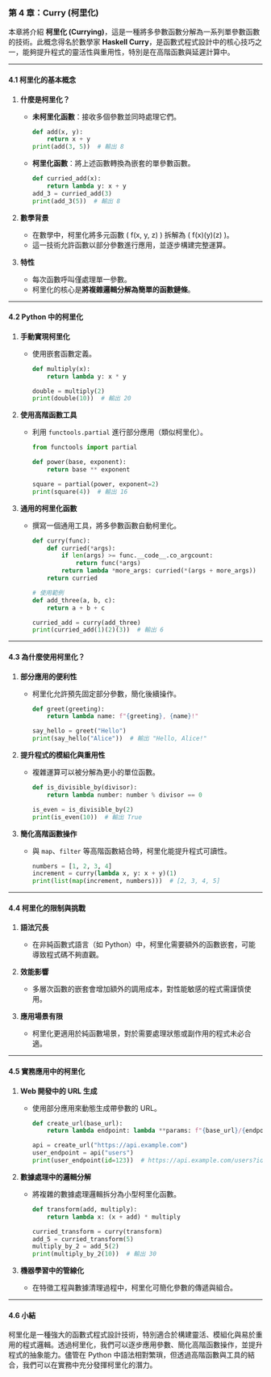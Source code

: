 ### 第 4 章：Curry (柯里化)

本章將介紹 **柯里化 (Currying)**，這是一種將多參數函數分解為一系列單參數函數的技術。此概念得名於數學家 **Haskell Curry**，是函數式程式設計中的核心技巧之一，能夠提升程式的靈活性與重用性，特別是在高階函數與延遲計算中。

---

#### **4.1 柯里化的基本概念**

1. **什麼是柯里化？**
   - **未柯里化函數**：接收多個參數並同時處理它們。
     ```python
     def add(x, y):
         return x + y
     print(add(3, 5))  # 輸出 8
     ```
   - **柯里化函數**：將上述函數轉換為嵌套的單參數函數。
     ```python
     def curried_add(x):
         return lambda y: x + y
     add_3 = curried_add(3)
     print(add_3(5))  # 輸出 8
     ```

2. **數學背景**
   - 在數學中，柯里化將多元函數 \( f(x, y, z) \) 拆解為 \( f(x)(y)(z) \)。
   - 這一技術允許函數以部分參數進行應用，並逐步構建完整運算。

3. **特性**
   - 每次函數呼叫僅處理單一參數。
   - 柯里化的核心是**將複雜邏輯分解為簡單的函數鏈條**。

---

#### **4.2 Python 中的柯里化**

1. **手動實現柯里化**
   - 使用嵌套函數定義。
     ```python
     def multiply(x):
         return lambda y: x * y

     double = multiply(2)
     print(double(10))  # 輸出 20
     ```

2. **使用高階函數工具**
   - 利用 `functools.partial` 進行部分應用（類似柯里化）。
     ```python
     from functools import partial

     def power(base, exponent):
         return base ** exponent

     square = partial(power, exponent=2)
     print(square(4))  # 輸出 16
     ```

3. **通用的柯里化函數**
   - 撰寫一個通用工具，將多參數函數自動柯里化。
     ```python
     def curry(func):
         def curried(*args):
             if len(args) >= func.__code__.co_argcount:
                 return func(*args)
             return lambda *more_args: curried(*(args + more_args))
         return curried

     # 使用範例
     def add_three(a, b, c):
         return a + b + c

     curried_add = curry(add_three)
     print(curried_add(1)(2)(3))  # 輸出 6
     ```

---

#### **4.3 為什麼使用柯里化？**

1. **部分應用的便利性**
   - 柯里化允許預先固定部分參數，簡化後續操作。
     ```python
     def greet(greeting):
         return lambda name: f"{greeting}, {name}!"

     say_hello = greet("Hello")
     print(say_hello("Alice"))  # 輸出 "Hello, Alice!"
     ```

2. **提升程式的模組化與重用性**
   - 複雜運算可以被分解為更小的單位函數。
     ```python
     def is_divisible_by(divisor):
         return lambda number: number % divisor == 0

     is_even = is_divisible_by(2)
     print(is_even(10))  # 輸出 True
     ```

3. **簡化高階函數操作**
   - 與 `map`、`filter` 等高階函數結合時，柯里化能提升程式可讀性。
     ```python
     numbers = [1, 2, 3, 4]
     increment = curry(lambda x, y: x + y)(1)
     print(list(map(increment, numbers)))  # [2, 3, 4, 5]
     ```

---

#### **4.4 柯里化的限制與挑戰**

1. **語法冗長**
   - 在非純函數式語言（如 Python）中，柯里化需要額外的函數嵌套，可能導致程式碼不夠直觀。

2. **效能影響**
   - 多層次函數的嵌套會增加額外的調用成本，對性能敏感的程式需謹慎使用。

3. **應用場景有限**
   - 柯里化更適用於純函數場景，對於需要處理狀態或副作用的程式未必合適。

---

#### **4.5 實務應用中的柯里化**

1. **Web 開發中的 URL 生成**
   - 使用部分應用來動態生成帶參數的 URL。
     ```python
     def create_url(base_url):
         return lambda endpoint: lambda **params: f"{base_url}/{endpoint}?" + "&".join(f"{k}={v}" for k, v in params.items())

     api = create_url("https://api.example.com")
     user_endpoint = api("users")
     print(user_endpoint(id=123))  # https://api.example.com/users?id=123
     ```

2. **數據處理中的邏輯分解**
   - 將複雜的數據處理邏輯拆分為小型柯里化函數。
     ```python
     def transform(add, multiply):
         return lambda x: (x + add) * multiply

     curried_transform = curry(transform)
     add_5 = curried_transform(5)
     multiply_by_2 = add_5(2)
     print(multiply_by_2(10))  # 輸出 30
     ```

3. **機器學習中的管線化**
   - 在特徵工程與數據清理過程中，柯里化可簡化參數的傳遞與組合。

---

#### **4.6 小結**

柯里化是一種強大的函數式程式設計技術，特別適合於構建靈活、模組化與易於重用的程式邏輯。透過柯里化，我們可以逐步應用參數、簡化高階函數操作，並提升程式的抽象能力。儘管在 Python 中語法相對繁瑣，但透過高階函數與工具的結合，我們可以在實務中充分發揮柯里化的潛力。